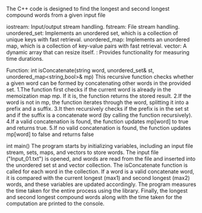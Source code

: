 The C++ code is designed to find the longest and second longest compound words from a given input file

iostream: Input/output stream handling.
fstream: File stream handling.
unordered_set: Implements an unordered set, which is a collection of unique keys with fast retrieval.
unordered_map: Implements an unordered map, which is a collection of key-value pairs with fast retrieval.
vector: A dynamic array that can resize itself.
<chrono>: Provides functionality for measuring time durations.

Function: int isConcatenate(string word, unordered_set<string>& st, unordered_map<string,bool>& mp)
This recursive function checks whether a given word can be formed by concatenating other words in the provided set.
1.The function first checks if the current word is already in the memoization map mp. If it is, the function returns the stored result.
2.If the word is not in mp, the function iterates through the word, splitting it into a prefix and a suffix.
3.It then recursively checks if the prefix is in the set st and if the suffix is a concatenate word (by calling the function recursively).
4.If a valid concatenation is found, the function updates mp[word] to true and returns true.
5.If no valid concatenation is found, the function updates mp[word] to false and returns false

int main()
The program starts by initializing variables, including an input file stream, sets, maps, and vectors to store words.
The input file ("Input_01.txt") is opened, and words are read from the file and inserted into the unordered set st and vector collection.
The isConcatenate function is called for each word in the collection. If a word is a valid concatenate word, it is compared with the current longest (max1) and second longest (max2) words, and these variables are updated accordingly.
The program measures the time taken for the entire process using the <chrono> library.
Finally, the longest and second longest compound words along with the time taken for the computation are printed to the console.
